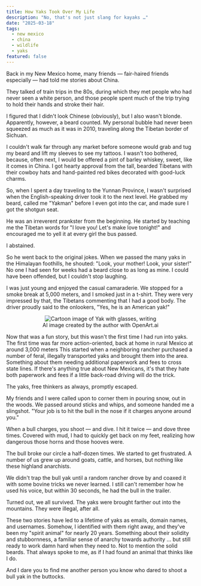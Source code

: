 ```yaml
---
title: How Yaks Took Over My Life
description: "No, that's not just slang for kayaks …"
date: "2025-03-18"
tags:
  - new mexico
  - china
  - wildlife
  - yaks
featured: false
---
```


Back in my New Mexico home, many friends — fair-haired friends especially — had told me stories about China.

They talked of train trips in the 80s, during which they met people who had never seen a white person, and those people spent much of the trip trying to hold their hands and stroke their hair.

I figured that I didn't look Chinese (obviously), but I also wasn't blonde. Apparently, however, a beard counted. My personal bubble had never been squeezed as much as it was in 2010, traveling along the Tibetan border of Sichuan.

I couldn't walk far through any market before someone would grab and tug my beard and lift my sleeves to see my tattoos. I wasn't too bothered, because, often next, I would be offered a pint of barley whiskey, sweet, like it comes in China. I got hearty approval from the tall, bearded Tibetans with their cowboy hats and hand-painted red bikes decorated with good-luck charms.

So, when I spent a day traveling to the Yunnan Province, I wasn't surprised when the English-speaking driver took it to the next level. He grabbed my beard, called me "Yakman" before I even got into the car, and made sure I got the shotgun seat.

He was an irreverent prankster from the beginning. He started by teaching me the Tibetan words for "I love you! Let's make love tonight!" and encouraged me to yell it at every girl the bus passed.

I abstained.

So he went back to the original jokes. When we passed the many yaks in the Himalayan foothills, he shouted: "Look, your mother! Look, your sister!" No one I had seen for weeks had a beard close to as long as mine. I could have been offended, but I couldn't stop laughing.

I was just young and enjoyed the casual camaraderie. We stopped for a smoke break at 5,000 meters, and I smoked just in a t-shirt. They were very impressed by that, the Tibetans commenting that I had a good body. The driver proudly said to the onlookers, "Yes, he is an American yak!"

<figure>
    <center>
        <img src="/posts/yak-writing.jpeg"
             alt="Cartoon image of Yak with glasses, writing">
        <figcaption>AI image created by the author with OpenArt.ai</figcaption>
    </center>
</figure>

Now that was a fun story, but this wasn't the first time I had run into yaks. The first time was far more action-oriented, back at home in rural Mexico at around 3,000 meters This started when a neighboring rancher purchased a number of feral, illegally transported yaks and brought them into the area. Something about them needing additional paperwork and fees to cross state lines. If there's anything true about New Mexicans, it's that they hate both paperwork and fees if a little back-road driving will do the trick.

The yaks, free thinkers as always, promptly escaped.

My friends and I were called upon to corner them in pouring snow, out in the woods. We passed around sticks and whips, and someone handed me a slingshot. "Your job is to hit the bull in the nose if it charges anyone around you."

When a bull charges, you shoot — and dive. I hit it twice — and dove three times. Covered with mud, I had to quickly get back on my feet, realizing how dangerous those horns and those hooves were.

The bull broke our circle a half-dozen times. We started to get frustrated. A number of us grew up around goats, cattle, and horses, but nothing like these highland anarchists.

We didn't trap the bull yak until a random rancher drove by and coaxed it with some bovine tricks we never learned. I still can't remember how he used his voice, but within 30 seconds, he had the bull in the trailer.

Turned out, we all survived. The yaks were brought farther out into the mountains. They were illegal, after all.

These two stories have led to a lifetime of yaks as emails, domain names, and usernames. Somehow, I identified with them right away, and they've been my "spirit animal" for nearly 20 years. Something about their solidity and stubbornness, a familiar sense of anarchy towards authority … but still ready to work damn hard when they need to. Not to mention the solid beards. That always spoke to me, as if I had found an animal that thinks like I do.

And I dare you to find me another person you know who dared to shoot a bull yak in the buttocks.
